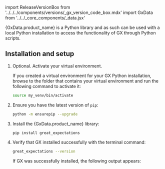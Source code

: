 import ReleaseVersionBox from '../../../components/versions/_gx_version_code_box.mdx'
import GxData from '../../_core_components/_data.jsx'

{GxData.product_name} is a Python library and as such can be used with a local Python installation to access the functionality of GX through Python scripts.

## Installation and setup

1. Optional. Activate your virtual environment.

   If you created a virtual environment for your GX Python installation, browse to the folder that contains your virtual environment and run the following command to activate it:

   ```bash title="Terminal input"
   source my_venv/bin/activate
   ```

2. Ensure you have the latest version of `pip`:

   ```bash title="Terminal input"
   python -m ensurepip --upgrade
   ```

3. Install the {GxData.product_name} library:

   ```bash title="Terminal input"
   pip install great_expectations
   ```

4. Verify that GX installed successfully with the terminal command:

   ```bash title="Terminal input"
   great_expectations --version
   ```

   If GX was successfully installed, the following output appears:

   <ReleaseVersionBox/>